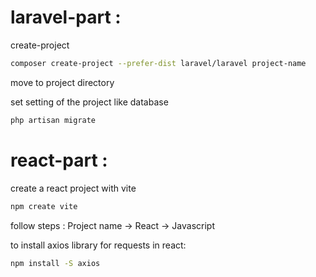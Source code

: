 # laravel-part :
create-project

```bash
composer create-project --prefer-dist laravel/laravel project-name
```

move to project directory 

set setting of the project like database

```bash
php artisan migrate
```

# react-part :
create a react project with vite

```bash
npm create vite
```
follow steps : Project name -> React -> Javascript 

to install axios library for requests in react:
```bash
npm install -S axios
